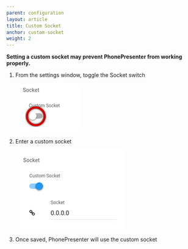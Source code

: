 ```yaml
---
parent: configuration
layout: article
title: Custom Socket
anchor: custom-socket
weight: 2
---
```


**Setting a custom socket may prevent PhonePresenter from working properly.**

1. From the settings window, toggle the Socket switch

    ![Socket Switch](/assets/img/socket_switch.png)

2. Enter a custom socket

    ![Custom Socket](/assets/img/custom_socket_enabled.png)

3. Once saved, PhonePresenter will use the custom socket
